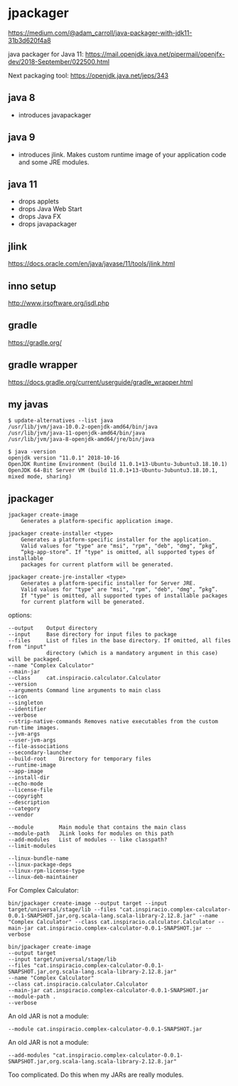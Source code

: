 # jpackager

https://medium.com/@adam_carroll/java-packager-with-jdk11-31b3d620f4a8

java packager for Java 11:
https://mail.openjdk.java.net/pipermail/openjfx-dev/2018-September/022500.html

Next packaging tool:
https://openjdk.java.net/jeps/343


## java 8

* introduces javapackager

## java 9

* introduces jlink. Makes custom runtime image of your application code and some JRE modules.

## java 11

* drops applets
* drops Java Web Start
* drops Java FX
* drops javapackager

## jlink

https://docs.oracle.com/en/java/javase/11/tools/jlink.html

## inno setup

http://www.jrsoftware.org/isdl.php

## gradle

https://gradle.org/

## gradle wrapper

https://docs.gradle.org/current/userguide/gradle_wrapper.html

## my javas

    $ update-alternatives --list java
    /usr/lib/jvm/java-10.0.2-openjdk-amd64/bin/java
    /usr/lib/jvm/java-11-openjdk-amd64/bin/java
    /usr/lib/jvm/java-8-openjdk-amd64/jre/bin/java
    
    $ java -version
    openjdk version "11.0.1" 2018-10-16
    OpenJDK Runtime Environment (build 11.0.1+13-Ubuntu-3ubuntu3.18.10.1)
    OpenJDK 64-Bit Server VM (build 11.0.1+13-Ubuntu-3ubuntu3.18.10.1, mixed mode, sharing)
    
## jpackager

    jpackager create-image 
        Generates a platform-specific application image.
        
    jpackager create-installer <type>
        Generates a platform-specific installer for the application.
        Valid values for "type" are "msi", "rpm", "deb", "dmg", “pkg”,
        “pkg-app-store”. If "type" is omitted, all supported types of installable
        packages for current platform will be generated.
                  
    jpackager create-jre-installer <type>
        Generates a platform-specific installer for Server JRE.
        Valid values for "type" are "msi", "rpm", "deb", "dmg", “pkg”.
        If "type" is omitted, all supported types of installable packages
        for current platform will be generated.

options:

    --output    Output directory
    --input     Base directory for input files to package
    --files     List of files in the base directory. If omitted, all files from "input"
                directory (which is a mandatory argument in this case) will be packaged.
    --name "Complex Calculator"
    --main-jar  
    --class     cat.inspiracio.calculator.Calculator
    --version
    --arguments Command line arguments to main class
    --icon
    --singleton
    --identifier
    --verbose
    --strip-native-commands Removes native executables from the custom run-time images.
    --jvm-args
    --user-jvm-args
    --file-associations
    --secondary-launcher
    --build-root    Directory for temporary files
    --runtime-image
    --app-image
    --install-dir
    --echo-mode
    --license-file
    --copyright
    --description
    --category
    --vendor
    
    --module        Main module that contains the main class
    --module-path   JLink looks for modules on this path
    --add-modules   List of modules -- like classpath?
    --limit-modules 
    
    --linux-bundle-name
    --linux-package-deps
    --linux-rpm-license-type
    --linux-deb-maintainer
    
For Complex Calculator:

    bin/jpackager create-image --output target --input target/universal/stage/lib --files "cat.inspiracio.complex-calculator-0.0.1-SNAPSHOT.jar,org.scala-lang.scala-library-2.12.8.jar" --name "Complex Calculator" --class cat.inspiracio.calculator.Calculator --main-jar cat.inspiracio.complex-calculator-0.0.1-SNAPSHOT.jar --verbose
        
    bin/jpackager create-image 
    --output target
    --input target/universal/stage/lib 
    --files "cat.inspiracio.complex-calculator-0.0.1-SNAPSHOT.jar,org.scala-lang.scala-library-2.12.8.jar"
    --name "Complex Calculator"
    --class cat.inspiracio.calculator.Calculator
    --main-jar cat.inspiracio.complex-calculator-0.0.1-SNAPSHOT.jar
    --module-path .
    --verbose

An old JAR is not a module:
    
    --module cat.inspiracio.complex-calculator-0.0.1-SNAPSHOT.jar

An old JAR is not a module:

    --add-modules "cat.inspiracio.complex-calculator-0.0.1-SNAPSHOT.jar,org.scala-lang.scala-library-2.12.8.jar"

Too complicated. Do this when my JARs are really modules.